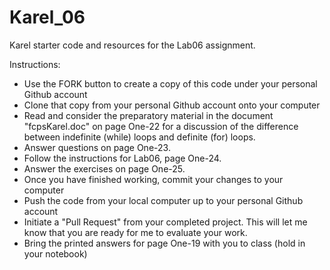 Karel_06
======

Karel starter code and resources for the Lab06 assignment.

Instructions:
* Use the FORK button to create a copy of this code under your personal Github account
* Clone that copy from your personal Github account onto your computer
* Read and consider the preparatory material in the document "fcpsKarel.doc" on page One-22 for a discussion of the difference between indefinite (while) loops and definite (for) loops.
* Answer questions on page One-23.  
* Follow the instructions for Lab06, page One-24.  
* Answer the exercises on page One-25.
* Once you have finished working, commit your changes to your computer
* Push the code from your local computer up to your personal Github account
* Initiate a "Pull Request" from your completed project.  This will let me know that you are ready for me to evaluate your work.
* Bring the printed answers for page One-19 with you to class (hold in your notebook)
